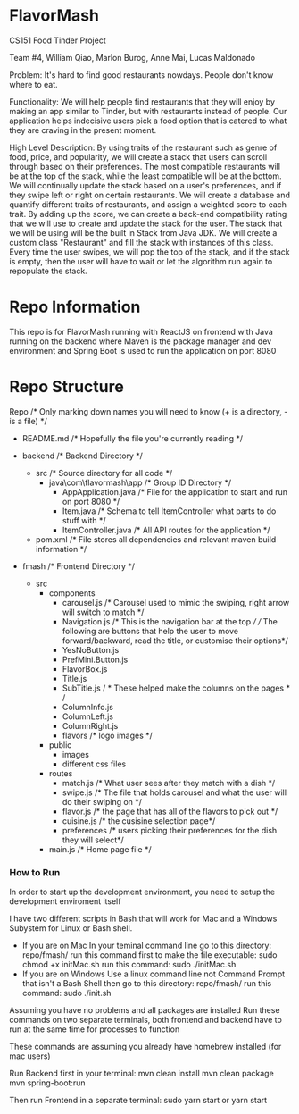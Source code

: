 # FlavorMash
CS151 Food Tinder Project

Team #4, William Qiao, Marlon Burog, Anne Mai, Lucas Maldonado

Problem: It's hard to find good restaurants nowdays. People don't know where to eat.

Functionality: We will help people find restaurants that they will enjoy by making an app similar to Tinder, but with restaurants instead of people. Our application helps indecisive users pick a food option that is catered to what they are craving in the present moment. 

High Level Description: By using traits of the restaurant such as genre of food, price, and popularity, we will create a stack that users can scroll through based on their preferences. The most compatible restaurants will be at the top of the stack, while the least compatible will be at the bottom. We will continually update the stack based on a user's preferences, and if they swipe left or right on certain restaurants. We will create a database and quantify different traits of restaurants, and assign a weighted score to each trait. By adding up the score, we can create a back-end compatibility rating that we will use to create and update the stack for the user. The stack that we will be using will be the built in Stack from Java JDK. We will create a custom class "Restaurant" and fill the stack with instances of this class. Every time the user swipes, we will pop the top of the stack, and if the stack is empty, then the user will have to wait or let the algorithm run again to repopulate the stack.

# Repo Information

This repo is for FlavorMash running with ReactJS on 
frontend with Java running on the backend where
Maven is the package manager and dev environment
and Spring Boot is used to run the application
on port 8080

# Repo Structure
Repo /* Only marking down names you will need to know (+ is a directory, - is a file) */
 
 - README.md /* Hopefully the file you're currently reading */
 + backend /* Backend Directory */
    + src /* Source directory for all code */
        + java\com\flavormash\app /* Group ID Directory */
            - AppApplication.java /* File for the application to start and run on port 8080 */
            - Item.java /* Schema to tell ItemController what parts to do stuff with */
            - ItemController.java /* All API routes for the application */
    - pom.xml /* File stores all dependencies and relevant maven build information */

 + fmash /* Frontend Directory */
    + src
        + components
            - carousel.js /* Carousel used to mimic the swiping, right arrow will switch to match */
            - Navigation.js /* This is the navigation bar at the top */
            /* The following are buttons that help the user to move forward/backward, read the title, or customise their options*/
            - YesNoButton.js 
            - PrefMini.Button.js
            - FlavorBox.js
            - Title.js
            - SubTitle.js
            / * These helped make the columns on the pages * /
            - ColumnInfo.js
            - ColumnLeft.js
            - ColumnRight.js
            - flavors /* logo images */
        + public
            + images
            - different css files
        + routes
            - match.js /* What user sees after they match with a dish */ 
            - swipe.js /* The file that holds carousel and what the user will do their swiping on */
            - flavor.js /* the page that has all of the flavors to pick out */
            - cuisine.js /* the cusisine selection page*/
            - preferences /* users picking their preferences for the dish they will select*/
        - main.js /* Home page file */

### How to Run 
In order to start up the development environment, you need to setup the development enviroment itself

I have two different scripts in Bash that will work for Mac and a Windows Subystem for Linux or Bash shell.

- If you are on Mac
    In your teminal command line go to this directory: repo/fmash/
    run this command first to make the file executable: sudo chmod +x initMac.sh
    run this command: sudo ./initMac.sh
- If you are on Windows
    Use a linux command line not Command Prompt that isn't a Bash Shell
    then go to this directory: repo/fmash/
    run this command: sudo ./init.sh

Assuming you have no problems and all packages are installed
Run these commands on two separate terminals, both frontend and backend have to run at the same time for processes to function

These commands are assuming you already have homebrew installed (for mac users)

Run Backend first
in your terminal:
mvn clean install
mvn clean package
mvn spring-boot:run

Then run Frontend
in a separate terminal:
sudo yarn start or yarn start
